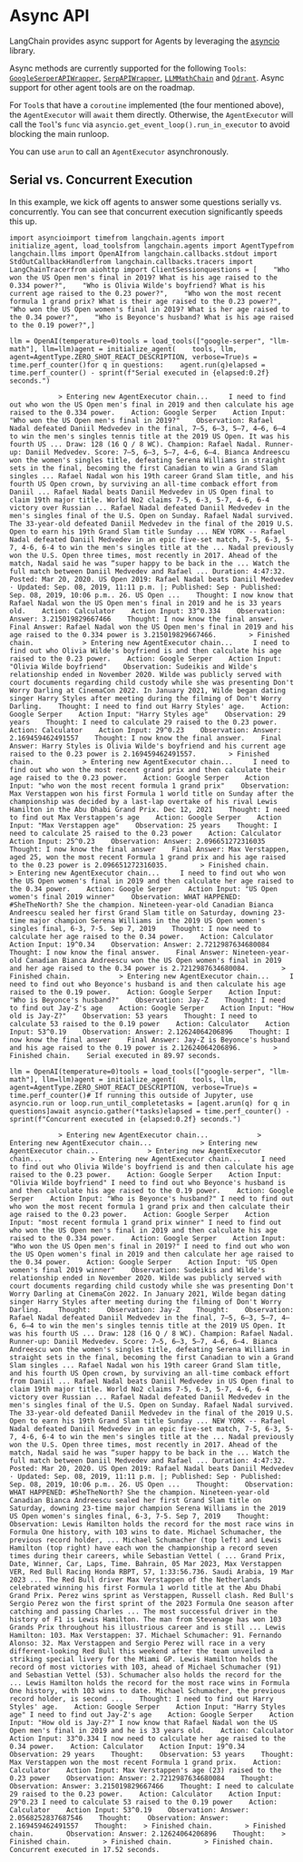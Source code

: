 Async API
=========

LangChain provides async support for Agents by leveraging the [asyncio](https://docs.python.org/3/library/asyncio.html) library.

Async methods are currently supported for the following `Tools`: [`GoogleSerperAPIWrapper`](https://github.com/hwchase17/langchain/blob/master/langchain/utilities/google_serper.py), [`SerpAPIWrapper`](https://github.com/hwchase17/langchain/blob/master/langchain/serpapi.py), [`LLMMathChain`](https://github.com/hwchase17/langchain/blob/master/langchain/chains/llm_math/base.py) and [`Qdrant`](https://github.com/hwchase17/langchain/blob/master/langchain/vectorstores/qdrant.py). Async support for other agent tools are on the roadmap.

For `Tool`s that have a `coroutine` implemented (the four mentioned above), the `AgentExecutor` will `await` them directly. Otherwise, the `AgentExecutor` will call the `Tool`'s `func` via `asyncio.get_event_loop().run_in_executor` to avoid blocking the main runloop.

You can use `arun` to call an `AgentExecutor` asynchronously.

Serial vs. Concurrent Execution[​](#serial-vs-concurrent-execution "Direct link to Serial vs. Concurrent Execution")
--------------------------------------------------------------------------------------------------------------------

In this example, we kick off agents to answer some questions serially vs. concurrently. You can see that concurrent execution significantly speeds this up.

    import asyncioimport timefrom langchain.agents import initialize_agent, load_toolsfrom langchain.agents import AgentTypefrom langchain.llms import OpenAIfrom langchain.callbacks.stdout import StdOutCallbackHandlerfrom langchain.callbacks.tracers import LangChainTracerfrom aiohttp import ClientSessionquestions = [    "Who won the US Open men's final in 2019? What is his age raised to the 0.334 power?",    "Who is Olivia Wilde's boyfriend? What is his current age raised to the 0.23 power?",    "Who won the most recent formula 1 grand prix? What is their age raised to the 0.23 power?",    "Who won the US Open women's final in 2019? What is her age raised to the 0.34 power?",    "Who is Beyonce's husband? What is his age raised to the 0.19 power?",]

    llm = OpenAI(temperature=0)tools = load_tools(["google-serper", "llm-math"], llm=llm)agent = initialize_agent(    tools, llm, agent=AgentType.ZERO_SHOT_REACT_DESCRIPTION, verbose=True)s = time.perf_counter()for q in questions:    agent.run(q)elapsed = time.perf_counter() - sprint(f"Serial executed in {elapsed:0.2f} seconds.")

                > Entering new AgentExecutor chain...     I need to find out who won the US Open men's final in 2019 and then calculate his age raised to the 0.334 power.    Action: Google Serper    Action Input: "Who won the US Open men's final in 2019?"    Observation: Rafael Nadal defeated Daniil Medvedev in the final, 7–5, 6–3, 5–7, 4–6, 6–4 to win the men's singles tennis title at the 2019 US Open. It was his fourth US ... Draw: 128 (16 Q / 8 WC). Champion: Rafael Nadal. Runner-up: Daniil Medvedev. Score: 7–5, 6–3, 5–7, 4–6, 6–4. Bianca Andreescu won the women's singles title, defeating Serena Williams in straight sets in the final, becoming the first Canadian to win a Grand Slam singles ... Rafael Nadal won his 19th career Grand Slam title, and his fourth US Open crown, by surviving an all-time comback effort from Daniil ... Rafael Nadal beats Daniil Medvedev in US Open final to claim 19th major title. World No2 claims 7-5, 6-3, 5-7, 4-6, 6-4 victory over Russian ... Rafael Nadal defeated Daniil Medvedev in the men's singles final of the U.S. Open on Sunday. Rafael Nadal survived. The 33-year-old defeated Daniil Medvedev in the final of the 2019 U.S. Open to earn his 19th Grand Slam title Sunday ... NEW YORK -- Rafael Nadal defeated Daniil Medvedev in an epic five-set match, 7-5, 6-3, 5-7, 4-6, 6-4 to win the men's singles title at the ... Nadal previously won the U.S. Open three times, most recently in 2017. Ahead of the match, Nadal said he was “super happy to be back in the ... Watch the full match between Daniil Medvedev and Rafael ... Duration: 4:47:32. Posted: Mar 20, 2020. US Open 2019: Rafael Nadal beats Daniil Medvedev · Updated: Sep. 08, 2019, 11:11 p.m. |; Published: Sep · Published: Sep. 08, 2019, 10:06 p.m.. 26. US Open ...    Thought: I now know that Rafael Nadal won the US Open men's final in 2019 and he is 33 years old.    Action: Calculator    Action Input: 33^0.334    Observation: Answer: 3.215019829667466    Thought: I now know the final answer.    Final Answer: Rafael Nadal won the US Open men's final in 2019 and his age raised to the 0.334 power is 3.215019829667466.        > Finished chain.            > Entering new AgentExecutor chain...     I need to find out who Olivia Wilde's boyfriend is and then calculate his age raised to the 0.23 power.    Action: Google Serper    Action Input: "Olivia Wilde boyfriend"    Observation: Sudeikis and Wilde's relationship ended in November 2020. Wilde was publicly served with court documents regarding child custody while she was presenting Don't Worry Darling at CinemaCon 2022. In January 2021, Wilde began dating singer Harry Styles after meeting during the filming of Don't Worry Darling.    Thought: I need to find out Harry Styles' age.    Action: Google Serper    Action Input: "Harry Styles age"    Observation: 29 years    Thought: I need to calculate 29 raised to the 0.23 power.    Action: Calculator    Action Input: 29^0.23    Observation: Answer: 2.169459462491557    Thought: I now know the final answer.    Final Answer: Harry Styles is Olivia Wilde's boyfriend and his current age raised to the 0.23 power is 2.169459462491557.        > Finished chain.            > Entering new AgentExecutor chain...     I need to find out who won the most recent grand prix and then calculate their age raised to the 0.23 power.    Action: Google Serper    Action Input: "who won the most recent formula 1 grand prix"    Observation: Max Verstappen won his first Formula 1 world title on Sunday after the championship was decided by a last-lap overtake of his rival Lewis Hamilton in the Abu Dhabi Grand Prix. Dec 12, 2021    Thought: I need to find out Max Verstappen's age    Action: Google Serper    Action Input: "Max Verstappen age"    Observation: 25 years    Thought: I need to calculate 25 raised to the 0.23 power    Action: Calculator    Action Input: 25^0.23    Observation: Answer: 2.096651272316035    Thought: I now know the final answer    Final Answer: Max Verstappen, aged 25, won the most recent Formula 1 grand prix and his age raised to the 0.23 power is 2.096651272316035.        > Finished chain.            > Entering new AgentExecutor chain...     I need to find out who won the US Open women's final in 2019 and then calculate her age raised to the 0.34 power.    Action: Google Serper    Action Input: "US Open women's final 2019 winner"    Observation: WHAT HAPPENED: #SheTheNorth? She the champion. Nineteen-year-old Canadian Bianca Andreescu sealed her first Grand Slam title on Saturday, downing 23-time major champion Serena Williams in the 2019 US Open women's singles final, 6-3, 7-5. Sep 7, 2019    Thought: I now need to calculate her age raised to the 0.34 power.    Action: Calculator    Action Input: 19^0.34    Observation: Answer: 2.7212987634680084    Thought: I now know the final answer.    Final Answer: Nineteen-year-old Canadian Bianca Andreescu won the US Open women's final in 2019 and her age raised to the 0.34 power is 2.7212987634680084.        > Finished chain.            > Entering new AgentExecutor chain...     I need to find out who Beyonce's husband is and then calculate his age raised to the 0.19 power.    Action: Google Serper    Action Input: "Who is Beyonce's husband?"    Observation: Jay-Z    Thought: I need to find out Jay-Z's age    Action: Google Serper    Action Input: "How old is Jay-Z?"    Observation: 53 years    Thought: I need to calculate 53 raised to the 0.19 power    Action: Calculator    Action Input: 53^0.19    Observation: Answer: 2.12624064206896    Thought: I now know the final answer    Final Answer: Jay-Z is Beyonce's husband and his age raised to the 0.19 power is 2.12624064206896.        > Finished chain.    Serial executed in 89.97 seconds.

    llm = OpenAI(temperature=0)tools = load_tools(["google-serper", "llm-math"], llm=llm)agent = initialize_agent(    tools, llm, agent=AgentType.ZERO_SHOT_REACT_DESCRIPTION, verbose=True)s = time.perf_counter()# If running this outside of Jupyter, use asyncio.run or loop.run_until_completetasks = [agent.arun(q) for q in questions]await asyncio.gather(*tasks)elapsed = time.perf_counter() - sprint(f"Concurrent executed in {elapsed:0.2f} seconds.")

                > Entering new AgentExecutor chain...            > Entering new AgentExecutor chain...            > Entering new AgentExecutor chain...            > Entering new AgentExecutor chain...            > Entering new AgentExecutor chain...     I need to find out who Olivia Wilde's boyfriend is and then calculate his age raised to the 0.23 power.    Action: Google Serper    Action Input: "Olivia Wilde boyfriend" I need to find out who Beyonce's husband is and then calculate his age raised to the 0.19 power.    Action: Google Serper    Action Input: "Who is Beyonce's husband?" I need to find out who won the most recent formula 1 grand prix and then calculate their age raised to the 0.23 power.    Action: Google Serper    Action Input: "most recent formula 1 grand prix winner" I need to find out who won the US Open men's final in 2019 and then calculate his age raised to the 0.334 power.    Action: Google Serper    Action Input: "Who won the US Open men's final in 2019?" I need to find out who won the US Open women's final in 2019 and then calculate her age raised to the 0.34 power.    Action: Google Serper    Action Input: "US Open women's final 2019 winner"    Observation: Sudeikis and Wilde's relationship ended in November 2020. Wilde was publicly served with court documents regarding child custody while she was presenting Don't Worry Darling at CinemaCon 2022. In January 2021, Wilde began dating singer Harry Styles after meeting during the filming of Don't Worry Darling.    Thought:    Observation: Jay-Z    Thought:    Observation: Rafael Nadal defeated Daniil Medvedev in the final, 7–5, 6–3, 5–7, 4–6, 6–4 to win the men's singles tennis title at the 2019 US Open. It was his fourth US ... Draw: 128 (16 Q / 8 WC). Champion: Rafael Nadal. Runner-up: Daniil Medvedev. Score: 7–5, 6–3, 5–7, 4–6, 6–4. Bianca Andreescu won the women's singles title, defeating Serena Williams in straight sets in the final, becoming the first Canadian to win a Grand Slam singles ... Rafael Nadal won his 19th career Grand Slam title, and his fourth US Open crown, by surviving an all-time comback effort from Daniil ... Rafael Nadal beats Daniil Medvedev in US Open final to claim 19th major title. World No2 claims 7-5, 6-3, 5-7, 4-6, 6-4 victory over Russian ... Rafael Nadal defeated Daniil Medvedev in the men's singles final of the U.S. Open on Sunday. Rafael Nadal survived. The 33-year-old defeated Daniil Medvedev in the final of the 2019 U.S. Open to earn his 19th Grand Slam title Sunday ... NEW YORK -- Rafael Nadal defeated Daniil Medvedev in an epic five-set match, 7-5, 6-3, 5-7, 4-6, 6-4 to win the men's singles title at the ... Nadal previously won the U.S. Open three times, most recently in 2017. Ahead of the match, Nadal said he was “super happy to be back in the ... Watch the full match between Daniil Medvedev and Rafael ... Duration: 4:47:32. Posted: Mar 20, 2020. US Open 2019: Rafael Nadal beats Daniil Medvedev · Updated: Sep. 08, 2019, 11:11 p.m. |; Published: Sep · Published: Sep. 08, 2019, 10:06 p.m.. 26. US Open ...    Thought:    Observation: WHAT HAPPENED: #SheTheNorth? She the champion. Nineteen-year-old Canadian Bianca Andreescu sealed her first Grand Slam title on Saturday, downing 23-time major champion Serena Williams in the 2019 US Open women's singles final, 6-3, 7-5. Sep 7, 2019    Thought:    Observation: Lewis Hamilton holds the record for the most race wins in Formula One history, with 103 wins to date. Michael Schumacher, the previous record holder, ... Michael Schumacher (top left) and Lewis Hamilton (top right) have each won the championship a record seven times during their careers, while Sebastian Vettel ( ... Grand Prix, Date, Winner, Car, Laps, Time. Bahrain, 05 Mar 2023, Max Verstappen VER, Red Bull Racing Honda RBPT, 57, 1:33:56.736. Saudi Arabia, 19 Mar 2023 ... The Red Bull driver Max Verstappen of the Netherlands celebrated winning his first Formula 1 world title at the Abu Dhabi Grand Prix. Perez wins sprint as Verstappen, Russell clash. Red Bull's Sergio Perez won the first sprint of the 2023 Formula One season after catching and passing Charles ... The most successful driver in the history of F1 is Lewis Hamilton. The man from Stevenage has won 103 Grands Prix throughout his illustrious career and is still ... Lewis Hamilton: 103. Max Verstappen: 37. Michael Schumacher: 91. Fernando Alonso: 32. Max Verstappen and Sergio Perez will race in a very different-looking Red Bull this weekend after the team unveiled a striking special livery for the Miami GP. Lewis Hamilton holds the record of most victories with 103, ahead of Michael Schumacher (91) and Sebastian Vettel (53). Schumacher also holds the record for the ... Lewis Hamilton holds the record for the most race wins in Formula One history, with 103 wins to date. Michael Schumacher, the previous record holder, is second ...    Thought: I need to find out Harry Styles' age.    Action: Google Serper    Action Input: "Harry Styles age" I need to find out Jay-Z's age    Action: Google Serper    Action Input: "How old is Jay-Z?" I now know that Rafael Nadal won the US Open men's final in 2019 and he is 33 years old.    Action: Calculator    Action Input: 33^0.334 I now need to calculate her age raised to the 0.34 power.    Action: Calculator    Action Input: 19^0.34    Observation: 29 years    Thought:    Observation: 53 years    Thought: Max Verstappen won the most recent Formula 1 grand prix.    Action: Calculator    Action Input: Max Verstappen's age (23) raised to the 0.23 power    Observation: Answer: 2.7212987634680084    Thought:    Observation: Answer: 3.215019829667466    Thought: I need to calculate 29 raised to the 0.23 power.    Action: Calculator    Action Input: 29^0.23 I need to calculate 53 raised to the 0.19 power    Action: Calculator    Action Input: 53^0.19    Observation: Answer: 2.0568252837687546    Thought:    Observation: Answer: 2.169459462491557    Thought:    > Finished chain.        > Finished chain.        Observation: Answer: 2.12624064206896    Thought:    > Finished chain.        > Finished chain.        > Finished chain.    Concurrent executed in 17.52 seconds.
